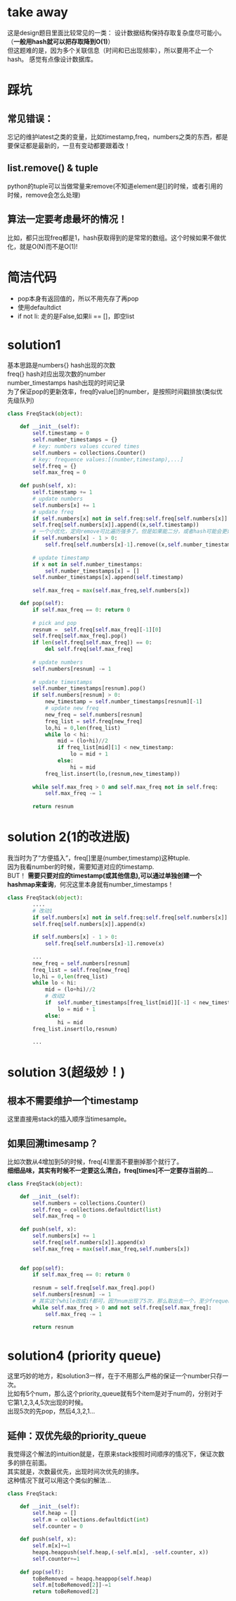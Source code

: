 # take away
这是design题目里面比较常见的一类： 设计数据结构保持存取复杂度尽可能小。（**一般用hash就可以把存取降到O(1)**）  
但这题难的是，因为多个关联信息（时间和已出现频率），所以要用不止一个hash。 感觉有点像设计数据库。  

# 踩坑
## 常见错误：
忘记的维护latest之类的变量，比如timestamp,freq，numbers之类的东西，都是要保证都是最新的，一旦有变动都要跟着改！
## list.remove() & tuple
python的tuple可以当做常量来remove(不知道element是[]的时候，或者引用的时候，remove会怎么处理)
## 算法一定要考虑最坏的情况！
比如，都只出现freq都是1，hash获取得到的是常常的数组。这个时候如果不做优化，就是O(N)而不是O(1)!

# 简洁代码
- pop本身有返回值的，所以不用先存了再pop  
- 使用defaultdict  
- if not li: 走的是False,如果li == []，即空list
# solution1
基本思路是numbers{} hash出现的次数  
freq{} hash对应出现次数的number  
number_timestamps hash出现的时间记录    
为了保证pop的更新效率，freq的value[]的number，是按照时间戳排放(类似优先级队列)
```py
class FreqStack(object):

    def __init__(self):
        self.timestamp = 0
        self.number_timestamps = {}
        # key: numbers values ccured times
        self.numbers = collections.Counter()
        # key: frequence values:[(number,timestamp),...]
        self.freq = {}
        self.max_freq = 0
        
    def push(self, x):
        self.timestamp += 1
        # update numbers
        self.numbers[x] += 1
        # update freq
        if self.numbers[x] not in self.freq:self.freq[self.numbers[x]] = []
        self.freq[self.numbers[x]].append((x,self.timestamp))
        # 一个小优化，定向remove可比遍历强多了。但是如果能二分，或者hash可能会更好！
        if self.numbers[x] - 1 > 0:
            self.freq[self.numbers[x]-1].remove((x,self.number_timestamps[x][-1]))
            
        # update timestamp
        if x not in self.number_timestamps:
            self.number_timestamps[x] = []
        self.number_timestamps[x].append(self.timestamp)
        
        self.max_freq = max(self.max_freq,self.numbers[x])

    def pop(self):
        if self.max_freq == 0: return 0
        
        # pick and pop
        resnum =  self.freq[self.max_freq][-1][0]
        self.freq[self.max_freq].pop()
        if len(self.freq[self.max_freq]) == 0: 
            del self.freq[self.max_freq]
            
        # update numbers
        self.numbers[resnum] -= 1
       
        # update timestamps
        self.number_timestamps[resnum].pop()
        if self.numbers[resnum] > 0: 
            new_timestamp = self.number_timestamps[resnum][-1]
            # update new freq 
            new_freq = self.numbers[resnum]
            freq_list = self.freq[new_freq]          
            lo,hi = 0,len(freq_list)
            while lo < hi:
                mid = (lo+hi)//2
                if freq_list[mid][1] < new_timestamp:
                    lo = mid + 1
                else:
                    hi = mid
            freq_list.insert(lo,(resnum,new_timestamp))
            
        while self.max_freq > 0 and self.max_freq not in self.freq:
            self.max_freq -= 1
                           
        return resnum
```

# solution 2(1的改进版)
我当时为了“方便插入”，freq[]里是(number,timestamp)这种tuple.  
因为我看number的时候，需要知道对应的timestamp.  
BUT！ **需要只要对应的timestamp(或其他信息),可以通过单独创建一个hashmap来查询**，何况这里本身就有number_timestamps！ 
```py
class FreqStack(object):
        ....
        # 改动1
        if self.numbers[x] not in self.freq:self.freq[self.numbers[x]] = []
        self.freq[self.numbers[x]].append(x)
        
        if self.numbers[x] - 1 > 0:
            self.freq[self.numbers[x]-1].remove(x)
            
        ...
        new_freq = self.numbers[resnum]
        freq_list = self.freq[new_freq]          
        lo,hi = 0,len(freq_list)
        while lo < hi:
            mid = (lo+hi)//2
            # 改动2
            if  self.number_timestamps[freq_list[mid]][-1] < new_timestamp:
                lo = mid + 1
            else:
                hi = mid
        freq_list.insert(lo,resnum)
            
        ...
```

# solution 3(超级妙！)
## 根本不需要维护一个timestamp
这里直接用stack的插入顺序当timesample。  
## 如果回溯timesamp？
比如次数从4增加到5的时候，freq[4]里面不要删掉那个就行了。  
**细细品味，其实有时候不一定要这么清白，freq[times]不一定要存当前的...**
```py
class FreqStack(object):

    def __init__(self):
        self.numbers = collections.Counter()
        self.freq = collections.defaultdict(list)
        self.max_freq = 0
        
    def push(self, x):
        self.numbers[x] += 1
        self.freq[self.numbers[x]].append(x)           
        self.max_freq = max(self.max_freq,self.numbers[x])
        

    def pop(self):
        if self.max_freq == 0: return 0
        
        resnum = self.freq[self.max_freq].pop()
        self.numbers[resnum] -= 1
        # 其实这个while改成if都可，因为num出现了5次，那么取出去一个，至少frequency 4还是在的。
        while self.max_freq > 0 and not self.freq[self.max_freq]:
            self.max_freq -= 1
                           
        return resnum
```

# solution4 (priority queue)
这里巧妙的地方，和solution3一样，在于不用那么严格的保证一个number只存一次。  
比如有5个num，那么这个priority_queue就有5个item是对于num的，分别对于它第1,2,3,4,5次出现的时候。  
出现5次的先pop，然后4,3,2,1...  
## 延伸：双优先级的priority_queue
我觉得这个解法的intuition就是，在原来stack按照时间顺序的情况下，保证次数多的排在前面。   
其实就是，次数最优先，出现时间次优先的排序。  
这种情况下就可以用这个类似的解法...

```py
class FreqStack:

    def __init__(self):
        self.heap = []
        self.m = collections.defaultdict(int)
        self.counter = 0
        
    def push(self, x):
        self.m[x]+=1
        heapq.heappush(self.heap,(-self.m[x], -self.counter, x))
        self.counter+=1
    
    def pop(self):
        toBeRemoved = heapq.heappop(self.heap)
        self.m[toBeRemoved[2]]-=1
        return toBeRemoved[2]
```